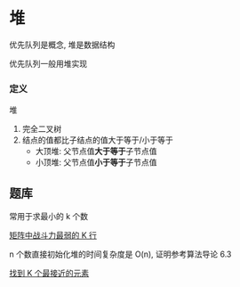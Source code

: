 # 堆

优先队列是概念, 堆是数据结构

优先队列一般用堆实现

### 定义

堆

1. 完全二叉树
2. 结点的值都比子结点的值大于等于/小于等于
   * 大顶堆: 父节点值**大于等于**子节点值
   * 小顶堆: 父节点值**小于等于**子节点值



## 题库

常用于求最小的 k 个数

[矩阵中战斗力最弱的 K 行](https://leetcode-cn.com/problems/the-k-weakest-rows-in-a-matrix/)

n 个数直接初始化堆的时间复杂度是 O(n), 证明参考算法导论 6.3

[找到 K 个最接近的元素](https://leetcode-cn.com/problems/find-k-closest-elements/)
